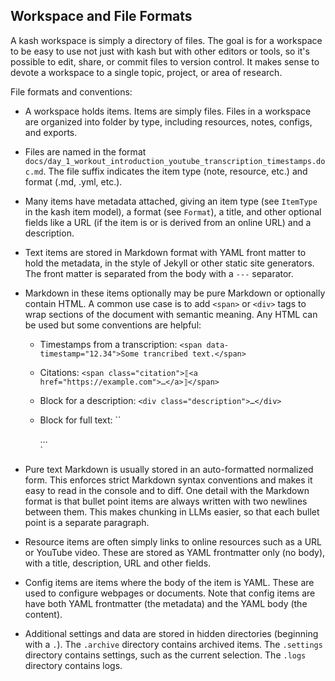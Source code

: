 ## Workspace and File Formats

A kash workspace is simply a directory of files.
The goal is for a workspace to be easy to use not just with kash but with other editors
or tools, so it's possible to edit, share, or commit files to version control.
It makes sense to devote a workspace to a single topic, project, or area of research.

File formats and conventions:

- A workspace holds items.
  Items are simply files.
  Files in a workspace are organized into folder by type, including resources, notes,
  configs, and exports.

- Files are named in the format
  `docs/day_1_workout_introduction_youtube_transcription_timestamps.doc.md`. The file
  suffix indicates the item type (note, resource, etc.)
  and format (.md, .yml, etc.).

- Many items have metadata attached, giving an item type (see `ItemType` in the kash
  item model), a format (see `Format`), a title, and other optional fields like a URL
  (if the item is or is derived from an online URL) and a description.

- Text items are stored in Markdown format with YAML front matter to hold the metadata,
  in the style of Jekyll or other static site generators.
  The front matter is separated from the body with a `---` separator.

- Markdown in these items optionally may be pure Markdown or optionally contain HTML. A
  common use case is to add `<span>` or `<div>` tags to wrap sections of the document
  with semantic meaning.
  Any HTML can be used but some conventions are helpful:

  - Timestamps from a transcription: `<span data-timestamp="12.34">Some trancribed
    text.</span>`

  - Citations: `<span class="citation">⟦<a href="https://example.com">…</a>⟧</span>`

  - Block for a description: `<div class="description">…</div>`

  - Block for full text: ``<div class="full-text">…</div>`

- Pure text Markdown is usually stored in an auto-formatted normalized form.
  This enforces strict Markdown syntax conventions and makes it easy to read in the
  console and to diff.
  One detail with the Markdown format is that bullet point items are always written with
  two newlines between them.
  This makes chunking in LLMs easier, so that each bullet point is a separate paragraph.

- Resource items are often simply links to online resources such as a URL or YouTube
  video. These are stored as YAML frontmatter only (no body), with a title, description,
  URL and other fields.

- Config items are items where the body of the item is YAML. These are used to configure
  webpages or documents.
  Note that config items are have both YAML frontmatter (the metadata) and the YAML body
  (the content).

- Additional settings and data are stored in hidden directories (beginning with a `.`).
  The `.archive` directory contains archived items.
  The `.settings` directory contains settings, such as the current selection.
  The `.logs` directory contains logs.
